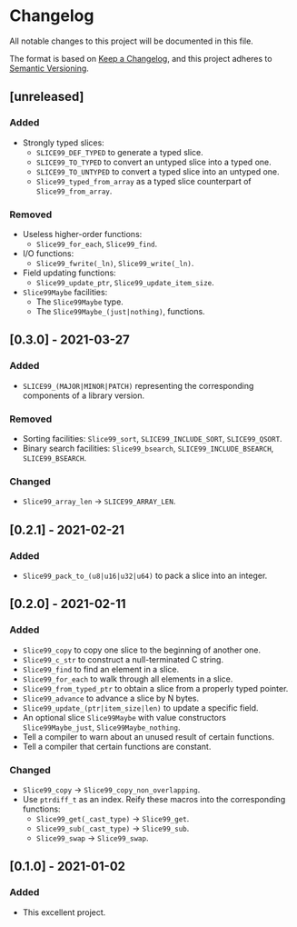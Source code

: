 # Changelog
All notable changes to this project will be documented in this file.

The format is based on [Keep a Changelog](https://keepachangelog.com/en/1.0.0/),
and this project adheres to [Semantic Versioning](https://semver.org/spec/v2.0.0.html).

## [unreleased]

### Added

 - Strongly typed slices:
   - `SLICE99_DEF_TYPED` to generate a typed slice.
   - `SLICE99_TO_TYPED` to convert an untyped slice into a typed one.
   - `SLICE99_TO_UNTYPED` to convert a typed slice into an untyped one.
   - `Slice99_typed_from_array` as a typed slice counterpart of `Slice99_from_array`.

### Removed

 - Useless higher-order functions:
   - `Slice99_for_each`, `Slice99_find`.
 - I/O functions:
   - `Slice99_fwrite(_ln)`, `Slice99_write(_ln)`.
 - Field updating functions:
   - `Slice99_update_ptr`, `Slice99_update_item_size`.
 - `Slice99Maybe` facilities:
   - The `Slice99Maybe` type.
   - The `Slice99Maybe_(just|nothing)`, functions.

## [0.3.0] - 2021-03-27

### Added

 - `SLICE99_(MAJOR|MINOR|PATCH)` representing the corresponding components of a library version.

### Removed

 - Sorting facilities: `Slice99_sort`, `SLICE99_INCLUDE_SORT`, `SLICE99_QSORT`.
 - Binary search facilities: `Slice99_bsearch`, `SLICE99_INCLUDE_BSEARCH`, `SLICE99_BSEARCH`.

### Changed

 - `Slice99_array_len` -> `SLICE99_ARRAY_LEN`.

## [0.2.1] - 2021-02-21

### Added

 - `Slice99_pack_to_(u8|u16|u32|u64)` to pack a slice into an integer.

## [0.2.0] - 2021-02-11

### Added

 - `Slice99_copy` to copy one slice to the beginning of another one.
 - `Slice99_c_str` to construct a null-terminated C string.
 - `Slice99_find` to find an element in a slice.
 - `Slice99_for_each` to walk through all elements in a slice.
 - `Slice99_from_typed_ptr` to obtain a slice from a properly typed pointer.
 - `Slice99_advance` to advance a slice by N bytes.
 - `Slice99_update_(ptr|item_size|len)` to update a specific field.
 - An optional slice `Slice99Maybe` with value constructors `Slice99Maybe_just`, `Slice99Maybe_nothing`.
 - Tell a compiler to warn about an unused result of certain functions.
 - Tell a compiler that certain functions are constant.

### Changed

 - `Slice99_copy` -> `Slice99_copy_non_overlapping`.
 - Use `ptrdiff_t` as an index. Reify these macros into the corresponding functions:
   - `Slice99_get(_cast_type)` -> `Slice99_get`.
   - `Slice99_sub(_cast_type)` -> `Slice99_sub`.
   - `Slice99_swap` -> `Slice99_swap`.

## [0.1.0] - 2021-01-02

### Added

 - This excellent project.

